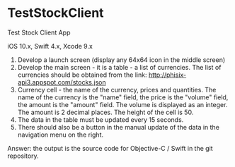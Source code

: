 # TestStockClient
Test Stock Client App

iOS 10.x, Swift 4.x, Xcode 9.x

1. Develop a launch screen (display any 64x64 icon in the middle screen)
2. Develop the main screen - it is a table - a list of currencies. The list of currencies should be obtained from the link: http://phisix-api3.appspot.com/stocks.json
3. Currency cell - the name of the currency, prices and quantities. The name of the currency is the "name" field, the price is the "volume" field, the amount is the "amount" field. The volume is displayed as an integer. The amount is 2 decimal places. The height of the cell is 50.
4. The data in the table must be updated every 15 seconds.
5. There should also be a button in the manual update of the data in the navigation menu on the right.

Answer: the output is the source code for Objective-C / Swift in the git repository.
